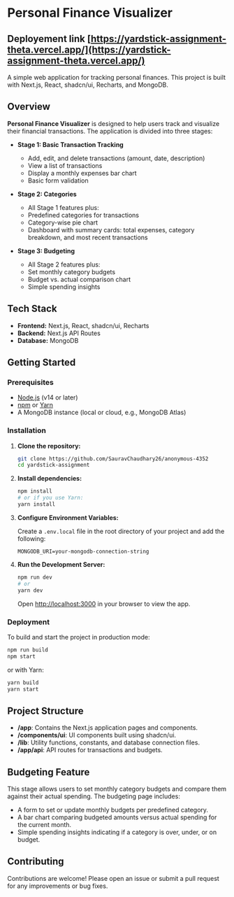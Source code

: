 # Personal Finance Visualizer

## Deployement link [https://yardstick-assignment-theta.vercel.app/](https://yardstick-assignment-theta.vercel.app/)

A simple web application for tracking personal finances. This project is built with Next.js, React, shadcn/ui, Recharts, and MongoDB.

## Overview

**Personal Finance Visualizer** is designed to help users track and visualize their financial transactions. The application is divided into three stages:

-  **Stage 1: Basic Transaction Tracking**

   -  Add, edit, and delete transactions (amount, date, description)
   -  View a list of transactions
   -  Display a monthly expenses bar chart
   -  Basic form validation

-  **Stage 2: Categories**

   -  All Stage 1 features plus:
   -  Predefined categories for transactions
   -  Category-wise pie chart
   -  Dashboard with summary cards: total expenses, category breakdown, and most recent transactions

-  **Stage 3: Budgeting**
   -  All Stage 2 features plus:
   -  Set monthly category budgets
   -  Budget vs. actual comparison chart
   -  Simple spending insights

## Tech Stack

-  **Frontend:** Next.js, React, shadcn/ui, Recharts
-  **Backend:** Next.js API Routes
-  **Database:** MongoDB

## Getting Started

### Prerequisites

-  [Node.js](https://nodejs.org/) (v14 or later)
-  [npm](https://www.npmjs.com/) or [Yarn](https://yarnpkg.com/)
-  A MongoDB instance (local or cloud, e.g., MongoDB Atlas)

### Installation

1. **Clone the repository:**

   ```bash
   git clone https://github.com/SauravChaudhary26/anonymous-4352
   cd yardstick-assignment
   ```

2. **Install dependencies:**

   ```bash
   npm install
   # or if you use Yarn:
   yarn install
   ```

3. **Configure Environment Variables:**

   Create a `.env.local` file in the root directory of your project and add the following:

   ```env
   MONGODB_URI=your-mongodb-connection-string
   ```

4. **Run the Development Server:**
   ```bash
   npm run dev
   # or
   yarn dev
   ```
   Open [http://localhost:3000](http://localhost:3000) in your browser to view the app.

### Deployment

To build and start the project in production mode:

```bash
npm run build
npm start
```

or with Yarn:

```bash
yarn build
yarn start
```

## Project Structure

-  **/app**: Contains the Next.js application pages and components.
-  **/components/ui**: UI components built using shadcn/ui.
-  **/lib**: Utility functions, constants, and database connection files.
-  **/app/api**: API routes for transactions and budgets.

## Budgeting Feature

This stage allows users to set monthly category budgets and compare them against their actual spending. The budgeting page includes:

-  A form to set or update monthly budgets per predefined category.
-  A bar chart comparing budgeted amounts versus actual spending for the current month.
-  Simple spending insights indicating if a category is over, under, or on budget.

## Contributing

Contributions are welcome! Please open an issue or submit a pull request for any improvements or bug fixes.
